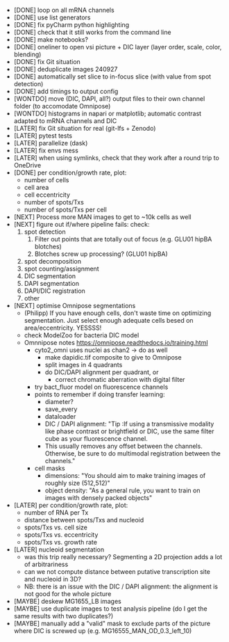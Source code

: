- [DONE] loop on all mRNA channels
- [DONE] use list generators
- [DONE] fix pyCharm python highlighting
- [DONE] check that it still works from the command line
- [DONE] make notebooks?
- [DONE] oneliner to open vsi picture + DIC layer (layer order, scale, color, blending)
- [DONE] fix Git situation
- [DONE] deduplicate images 240927
- [DONE] automatically set slice to in-focus slice (with value from spot detection)
- [DONE] add timings to output config
- [WONTDO] move (DIC, DAPI, all?) output files to their own channel folder (to accomodate Omnipose)
- [WONTDO] histograms in napari or matplotlib; automatic contrast adapted to mRNA channels and DIC
- [LATER] fix Git situation for real (git-lfs + Zenodo)
- [LATER] pytest tests
- [LATER] parallelize (dask)
- [LATER] fix envs mess
- [LATER] when using symlinks, check that they work after a round trip to OneDrive
- [DONE] per condition/growth rate, plot:
  - number of cells
  - cell area
  - cell eccentricity
  - number of spots/Txs
  - number of spots/Txs per cell
- [NEXT] Process more MAN images to get to ~10k cells as well
- [NEXT] figure out if/where pipeline fails: check:
  1. spot detection
     1. Filter out points that are totally out of focus (e.g. GLU01 hipBA blotches)
     2. Blotches screw up processing? (GLU01 hipBA)
  2. spot decomposition
  3. spot counting/assignment 
  4. DIC segmentation
  5. DAPI segmentation
  6. DAPI/DIC registration 
  7. other
- [NEXT] optimise Omnipose segmentations
  - (Philipp) If you have enough cells, don't waste time on optimizing segmentation. Just select enough adequate cells besed on area/eccentricity. YESSSS!
  - check ModelZoo for bacteria DIC model
  - Omnnipose notes https://omnipose.readthedocs.io/training.html
    - cyto2_omni uses nuclei as chan2 -> do as well
      - make dapidic.tif composite to give to Omnipose
      - split images in 4 quadrants
      - do DIC/DAPI alignment per quadrant, or
        - correct chromatic aberration with digital filter
    - try bact_fluor model on fluorescence channels
    - points to remember if doing transfer learning:
      - diameter?
      - save_every
      - dataloader
      - DIC / DAPI alignment: "Tip :If using a transmissive modality like phase contrast or brightfield or DIC, use the same filter cube as your fluorescence channel. 
      - This usually removes any offset between the channels. Otherwise, be sure to do multimodal registration between the channels."
    - cell masks
      - dimensions: "You should aim to make training images of roughly size (512,512)"
      - object density: "As a general rule, you want to train on images with densely packed objects"
- [LATER] per condition/growth rate, plot:
  - number of RNA per Tx
  - distance between spots/Txs and nucleoid
  - spots/Txs vs. cell size
  - spots/Txs vs. eccentricity
  - spots/Txs vs. growth rate
- [LATER] nucleoid segmentation
  - was this trip really necessary? Segmenting a 2D projection adds a lot of arbitrariness
  - can we not compute distance between putative transcription site and nucleoid in 3D?
  - NB: there is an issue with the DIC / DAPI alignment: the alignment is not good for the whole picture
- [MAYBE] deskew MG1655_LB images
- [MAYBE] use duplicate images to test analysis pipeline (do I get the same results with two duplicates?)
- [MAYBE] manually add a "valid" mask to exclude parts of the picture where DIC is screwed up (e.g. MG16555_MAN_OD_0.3_left_10)